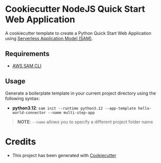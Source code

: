 # Cookiecutter NodeJS Quick Start Web Application

A cookiecutter template to create a Python Quick Start Web Application using [Serverless Application Model (SAM)](https://github.com/awslabs/serverless-application-model).

## Requirements

- [AWS SAM CLI](https://github.com/awslabs/aws-sam-cli)

## Usage

Generate a boilerplate template in your current project directory using the following syntax:

- **python3.12**: `sam init --runtime python3.12 --app-template hello-world-connector --name multi-step-app`

> **NOTE**: `--name` allows you to specify a different project folder name

# Credits

- This project has been generated with [Cookiecutter](https://github.com/audreyr/cookiecutter)
